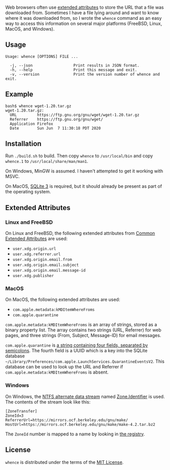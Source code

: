 Web browsers often use [extended attributes][1] to store the URL that
a file was downloaded from.  Sometimes I have a file lying around and
want to know where it was downloaded from, so I wrote the `whence`
command as an easy way to access this information on several major
platforms (FreeBSD, Linux, MacOS, and Windows).

## Usage

```
Usage: whence [OPTIONS] FILE ...

  -j, --json                  Print results in JSON format.
  -h, --help                  Print this message and exit.
  -v, --version               Print the version number of whence and exit.
```

## Example

```
bash$ whence wget-1.20.tar.gz
wget-1.20.tar.gz:
  URL         https://ftp.gnu.org/gnu/wget/wget-1.20.tar.gz
  Referrer    https://ftp.gnu.org/gnu/wget/
  Application Firefox
  Date        Sun Jun  7 11:30:18 PDT 2020
```

## Installation

Run `./build.sh` to build.  Then copy `whence` to `/usr/local/bin` and
copy `whence.1` to `/usr/local/share/man/man1`.

On Windows, MinGW is assumed.  I haven't attempted to get it working
with MSVC.

On MacOS, [SQLite 3][8] is required, but it should already be present
as part of the operating system.

## Extended Attributes

### Linux and FreeBSD

On Linux and FreeBSD, the following extended attributes from
[Common Extended Attributes][2] are used:

* `user.xdg.origin.url`
* `user.xdg.referrer.url`
* `user.xdg.origin.email.from`
* `user.xdg.origin.email.subject`
* `user.xdg.origin.email.message-id`
* `user.xdg.publisher`

### MacOS

On MacOS, the following extended attributes are used:

* `com.apple.metadata:kMDItemWhereFroms`
* `com.apple.quarantine`

`com.apple.metadata:kMDItemWhereFroms` is an array of strings, stored
as a binary property list.  The array contains two strings (URL,
Referrer) for web pages, and three strings (From, Subject, Message-ID)
for email messages.

`com.apple.quarantine` is
[a string containing four fields, separated by semicolons][3].  The
fourth field is a UUID which is a key into the SQLite database
`~/Library/Preferences/com.apple.LaunchServices.QuarantineEventsV2`.
This database can be used to look up the URL and Referrer if
`com.apple.metadata:kMDItemWhereFroms` is absent.

### Windows

On Windows, the [NTFS alternate data stream][4] named
[Zone.Identifier][5] is used.  The contents of the stream look like
this:

```
[ZoneTransfer]
ZoneId=3
ReferrerUrl=https://mirrors.ocf.berkeley.edu/gnu/make/
HostUrl=https://mirrors.ocf.berkeley.edu/gnu/make/make-4.2.tar.bz2
```

The `ZoneId` number is mapped to a name by looking in
[the registry][6].

## License

`whence` is distributed under the terms of the [MIT License][7].

[1]: https://en.wikipedia.org/wiki/Extended_file_attributes
[2]: https://www.freedesktop.org/wiki/CommonExtendedAttributes/
[3]: https://eclecticlight.co/2017/12/11/xattr-com-apple-quarantine-the-quarantine-flag/
[4]: http://www.flexhex.com/docs/articles/alternate-streams.phtml
[5]: https://docs.microsoft.com/en-us/openspecs/windows_protocols/ms-fscc/6e3f7352-d11c-4d76-8c39-2516a9df36e8
[6]: https://support.microsoft.com/en-us/help/182569/internet-explorer-security-zones-registry-entries-for-advanced-users
[7]: LICENSE
[8]: https://sqlite.org/
